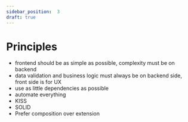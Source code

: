 ```yaml
---
sidebar_position:  3
draft: true
---
```

# Principles
- frontend should be as simple as possible, complexity must be on backend
- data validation and business logic must always be on backend side, front side is for UX
- use as little dependencies as possible
- automate everything
- KISS
- SOLID
- Prefer composition over extension